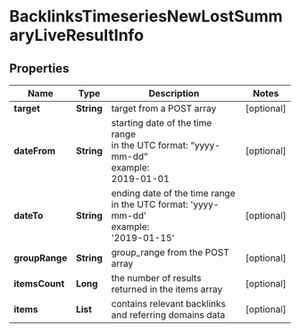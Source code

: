 # BacklinksTimeseriesNewLostSummaryLiveResultInfo


## Properties

| Name | Type | Description | Notes |
|------------ | ------------- | ------------- | -------------|
**target** | **String** | target from a POST array |[optional]|
**dateFrom** | **String** | starting date of the time range<br>in the UTC format: “yyyy-mm-dd”<br>example:<br>2019-01-01 |[optional]|
**dateTo** | **String** | ending date of the time range<br>in the UTC format: 'yyyy-mm-dd'<br>example:<br>'2019-01-15' |[optional]|
**groupRange** | **String** | group_range from the POST array |[optional]|
**itemsCount** | **Long** | the number of results returned in the items array |[optional]|
**items** | **List<BacklinksTimeseriesNewLostSummaryLiveItem>** | contains relevant backlinks and referring domains data |[optional]|